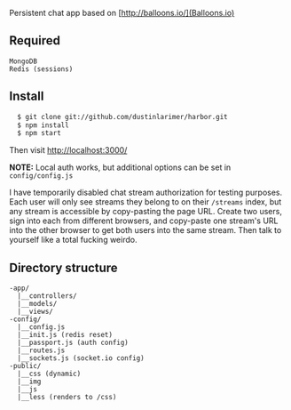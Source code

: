 Persistent chat app based on [http://balloons.io/](Balloons.io)

## Required
```
MongoDB
Redis (sessions)
```

## Install
```sh
  $ git clone git://github.com/dustinlarimer/harbor.git
  $ npm install
  $ npm start
```

Then visit [http://localhost:3000/](http://localhost:3000/)

**NOTE:** Local auth works, but additional options can be set in `config/config.js`

I have temporarily disabled chat stream authorization for testing purposes.  Each user will only see streams they belong to on their `/streams` index, but any stream is accessible by copy-pasting the page URL.  Create two users, sign into each from different browsers, and copy-paste one stream's URL into the other browser to get both users into the same stream.  Then talk to yourself like a total fucking weirdo.

## Directory structure
```
-app/
  |__controllers/
  |__models/
  |__views/
-config/
  |__config.js
  |__init.js (redis reset)
  |__passport.js (auth config)
  |__routes.js
  |__sockets.js (socket.io config)
-public/
  |__css (dynamic)
  |__img
  |__js
  |__less (renders to /css)
```
